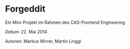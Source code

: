 Forgeddit
=========

Ein Mini-Projekt im Rahmen des CAS-Frontend Engineering

*Datum*: 22. Mai 2014

Autoren: Markus Wirrer, Martin Linggi
